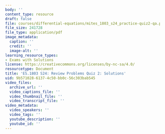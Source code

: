 ```yaml
---
body: ''
content_type: resource
draft: false
file: courses/differential-equations/mites_1803_s24_practice-quiz2-qa.pdf
file_size: 241728
file_type: application/pdf
image_metadata:
  caption: ''
  credit: ''
  image-alt: ''
learning_resource_types:
- Exams with Solutions
license: https://creativecommons.org/licenses/by-nc-sa/4.0/
resourcetype: Document
title: 'ES.1803 S24: Review Problems Quiz 2: Solutions'
uid: 9b571028-6137-4c50-bb0c-56c303bab545
video_files:
  archive_url: ''
  video_captions_file: ''
  video_thumbnail_file: ''
  video_transcript_file: ''
video_metadata:
  video_speakers: ''
  video_tags: ''
  youtube_description: ''
  youtube_id: ''
---
```

